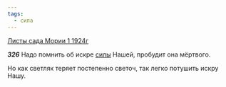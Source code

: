 ```yaml
---
tags:
  - сила
---
```


[Листы сада Мории 1 1924г](https://127.0.0.1:4002/agni/1924)

___326___
Надо помнить об искре [силы](../../../tags/#сила) Нашей, пробудит она мёртвого.   

Но как светляк теряет постепенно светоч, так легко потушить искру Нашу.   

